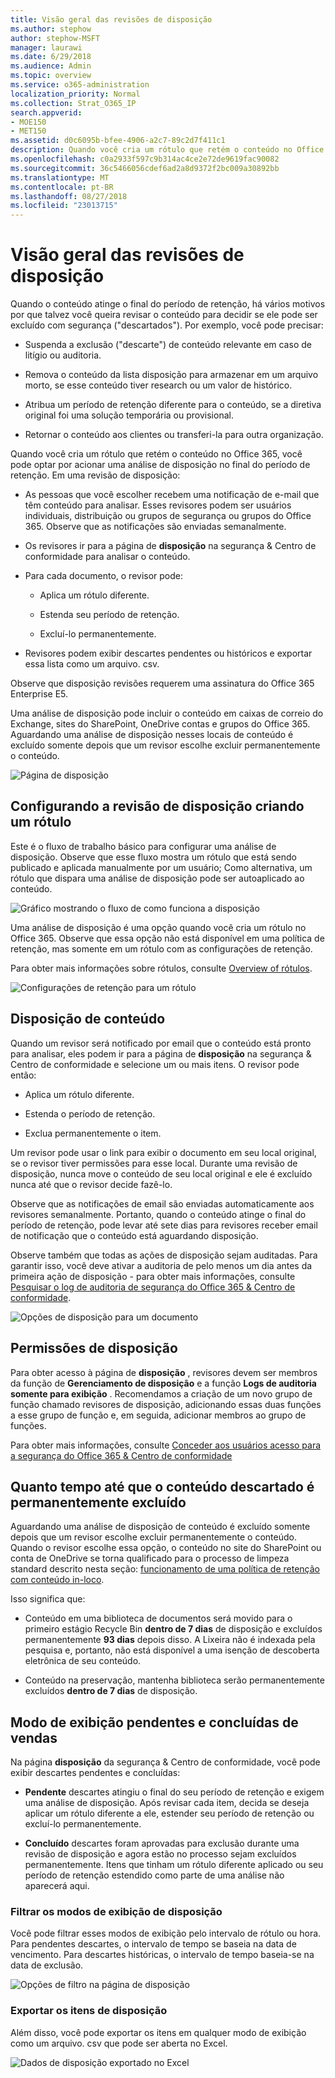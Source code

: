 ```yaml
---
title: Visão geral das revisões de disposição
ms.author: stephow
author: stephow-MSFT
manager: laurawi
ms.date: 6/29/2018
ms.audience: Admin
ms.topic: overview
ms.service: o365-administration
localization_priority: Normal
ms.collection: Strat_O365_IP
search.appverid:
- MOE150
- MET150
ms.assetid: d0c6095b-bfee-4906-a2c7-89c2d7f411c1
description: Quando você cria um rótulo que retém o conteúdo no Office 365, você pode optar por acionar uma análise de disposição no final do período de retenção.
ms.openlocfilehash: c0a2933f597c9b314ac4ce2e72de9619fac90082
ms.sourcegitcommit: 36c5466056cdef6ad2a8d9372f2bc009a30892bb
ms.translationtype: MT
ms.contentlocale: pt-BR
ms.lasthandoff: 08/27/2018
ms.locfileid: "23013715"
---
```

# <a name="overview-of-disposition-reviews"></a>Visão geral das revisões de disposição

Quando o conteúdo atinge o final do período de retenção, há vários motivos por que talvez você queira revisar o conteúdo para decidir se ele pode ser excluído com segurança ("descartados"). Por exemplo, você pode precisar:
  
- Suspenda a exclusão ("descarte") de conteúdo relevante em caso de litígio ou auditoria.
    
- Remova o conteúdo da lista disposição para armazenar em um arquivo morto, se esse conteúdo tiver research ou um valor de histórico.
    
- Atribua um período de retenção diferente para o conteúdo, se a diretiva original foi uma solução temporária ou provisional.
    
- Retornar o conteúdo aos clientes ou transferi-la para outra organização.
    
Quando você cria um rótulo que retém o conteúdo no Office 365, você pode optar por acionar uma análise de disposição no final do período de retenção. Em uma revisão de disposição:
  
- As pessoas que você escolher recebem uma notificação de e-mail que têm conteúdo para analisar. Esses revisores podem ser usuários individuais, distribuição ou grupos de segurança ou grupos do Office 365. Observe que as notificações são enviadas semanalmente.
    
- Os revisores ir para a página de **disposição** na segurança &amp; Centro de conformidade para analisar o conteúdo. 
    
- Para cada documento, o revisor pode:
    
  - Aplica um rótulo diferente.
    
  - Estenda seu período de retenção.
    
  - Excluí-lo permanentemente.
    
- Revisores podem exibir descartes pendentes ou históricos e exportar essa lista como um arquivo. csv.
    
Observe que disposição revisões requerem uma assinatura do Office 365 Enterprise E5.
  
Uma análise de disposição pode incluir o conteúdo em caixas de correio do Exchange, sites do SharePoint, OneDrive contas e grupos do Office 365. Aguardando uma análise de disposição nesses locais de conteúdo é excluído somente depois que um revisor escolhe excluir permanentemente o conteúdo.
  
![Página de disposição](media/b7436fb2-1f35-4146-8ca2-32c9d10f7e09.png)
  
## <a name="setting-up-the-disposition-review-by-creating-a-label"></a>Configurando a revisão de disposição criando um rótulo

Este é o fluxo de trabalho básico para configurar uma análise de disposição. Observe que esse fluxo mostra um rótulo que está sendo publicado e aplicada manualmente por um usuário; Como alternativa, um rótulo que dispara uma análise de disposição pode ser autoaplicado ao conteúdo.
  
![Gráfico mostrando o fluxo de como funciona a disposição](media/5fb3f33a-cb53-468c-becc-6dda0ec52778.png)
  
Uma análise de disposição é uma opção quando você cria um rótulo no Office 365. Observe que essa opção não está disponível em uma política de retenção, mas somente em um rótulo com as configurações de retenção.
  
Para obter mais informações sobre rótulos, consulte [Overview of rótulos](labels.md).
  
![Configurações de retenção para um rótulo](media/a16dd202-8862-40ac-80ff-6fee974de5da.png)
  
## <a name="disposing-content"></a>Disposição de conteúdo

Quando um revisor será notificado por email que o conteúdo está pronto para analisar, eles podem ir para a página de **disposição** na segurança &amp; Centro de conformidade e selecione um ou mais itens. O revisor pode então: 
  
- Aplica um rótulo diferente.
    
- Estenda o período de retenção.
    
- Exclua permanentemente o item.
    
Um revisor pode usar o link para exibir o documento em seu local original, se o revisor tiver permissões para esse local. Durante uma revisão de disposição, nunca move o conteúdo de seu local original e ele é excluído nunca até que o revisor decide fazê-lo.
  
Observe que as notificações de email são enviadas automaticamente aos revisores semanalmente. Portanto, quando o conteúdo atinge o final do período de retenção, pode levar até sete dias para revisores receber email de notificação que o conteúdo está aguardando disposição.
  
Observe também que todas as ações de disposição sejam auditadas. Para garantir isso, você deve ativar a auditoria de pelo menos um dia antes da primeira ação de disposição - para obter mais informações, consulte [Pesquisar o log de auditoria de segurança do Office 365 &amp; Centro de conformidade](search-the-audit-log-in-security-and-compliance.md). 
  
![Opções de disposição para um documento](media/771630fd-a9b0-47cf-983b-fe85eb4cdafd.png)
  
## <a name="permissions-for-disposition"></a>Permissões de disposição

Para obter acesso à página de **disposição** , revisores devem ser membros da função de **Gerenciamento de disposição** e a função **Logs de auditoria somente para exibição** . Recomendamos a criação de um novo grupo de função chamado revisores de disposição, adicionando essas duas funções a esse grupo de função e, em seguida, adicionar membros ao grupo de funções. 
  
Para obter mais informações, consulte [Conceder aos usuários acesso para a segurança do Office 365 &amp; Centro de conformidade](grant-access-to-the-security-and-compliance-center.md)
  
## <a name="how-long-until-disposed-content-is-permanently-deleted"></a>Quanto tempo até que o conteúdo descartado é permanentemente excluído

Aguardando uma análise de disposição de conteúdo é excluído somente depois que um revisor escolhe excluir permanentemente o conteúdo. Quando o revisor escolhe essa opção, o conteúdo no site do SharePoint ou conta de OneDrive se torna qualificado para o processo de limpeza standard descrito nesta seção: [funcionamento de uma política de retenção com conteúdo in-loco](retention-policies.md#how-a-retention-policy-works-with-content-in-place).
  
Isso significa que:
  
- Conteúdo em uma biblioteca de documentos será movido para o primeiro estágio Recycle Bin **dentro de 7 dias** de disposição e excluídos permanentemente **93 dias** depois disso. A Lixeira não é indexada pela pesquisa e, portanto, não está disponível a uma isenção de descoberta eletrônica de seu conteúdo. 
    
- Conteúdo na preservação, mantenha biblioteca serão permanentemente excluídos **dentro de 7 dias** de disposição. 
    
## <a name="view-pending-and-completed-dispositions"></a>Modo de exibição pendentes e concluídas de vendas

Na página **disposição** da segurança &amp; Centro de conformidade, você pode exibir descartes pendentes e concluídas: 
  
- **Pendente** descartes atingiu o final do seu período de retenção e exigem uma análise de disposição. Após revisar cada item, decida se deseja aplicar um rótulo diferente a ele, estender seu período de retenção ou excluí-lo permanentemente. 
    
- **Concluído** descartes foram aprovadas para exclusão durante uma revisão de disposição e agora estão no processo sejam excluídos permanentemente. Itens que tinham um rótulo diferente aplicado ou seu período de retenção estendido como parte de uma análise não aparecerá aqui. 
    
### <a name="filter-the-disposition-views"></a>Filtrar os modos de exibição de disposição

Você pode filtrar esses modos de exibição pelo intervalo de rótulo ou hora. Para pendentes descartes, o intervalo de tempo se baseia na data de vencimento. Para descartes históricas, o intervalo de tempo baseia-se na data de exclusão.
  
![Opções de filtro na página de disposição](media/8682a9f5-a77d-45ae-b902-8418a3ebbea1.png)
  
### <a name="export-the-disposition-items"></a>Exportar os itens de disposição

Além disso, você pode exportar os itens em qualquer modo de exibição como um arquivo. csv que pode ser aberta no Excel.
  
![Dados de disposição exportado no Excel](media/08e3bc09-b132-47b4-a051-a590b697e725.png)
  

